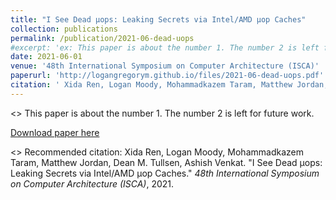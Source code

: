 ```yaml
---
title: "I See Dead µops: Leaking Secrets via Intel/AMD µop Caches"
collection: publications
permalink: /publication/2021-06-dead-uops
#excerpt: 'ex: This paper is about the number 1. The number 2 is left for future work.'
date: 2021-06-01
venue: '48th International Symposium on Computer Architecture (ISCA)'
paperurl: 'http://logangregorym.github.io/files/2021-06-dead-uops.pdf'
citation: ' Xida Ren, Logan Moody, Mohammadkazem Taram, Matthew Jordan, Dean M. Tullsen, Ashish Venkat. "I See Dead µops: Leaking Secrets via Intel/AMD µop Caches." <i>48th International Symposium on Computer Architecture (ISCA)</i>, 2021.'
---
```


<> This paper is about the number 1. The number 2 is left for future work.

[Download paper here](http://logangregorym.github.io/files/2021-06-dead-uops.pdf)

<> Recommended citation: Xida Ren, Logan Moody, Mohammadkazem Taram, Matthew Jordan, Dean M. Tullsen, Ashish Venkat. "I See Dead µops: Leaking Secrets via Intel/AMD µop Caches." <i>48th International Symposium on Computer Architecture (ISCA)</i>, 2021.

